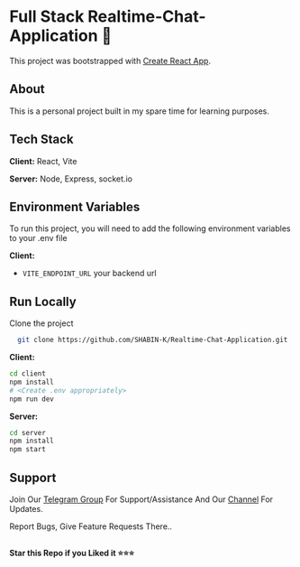 
# Full Stack Realtime-Chat-Application 💖

This project was bootstrapped with [Create React App](https://github.com/facebook/create-react-app).

## About

This is a personal project built in my spare time for learning purposes.

## Tech Stack
  
**Client:** React, Vite

**Server:** Node, Express, socket.io

## Environment Variables

To run this project, you will need to add the following environment variables to your .env file

**Client:**
* `VITE_ENDPOINT_URL` your backend url 

## Run Locally

Clone the project

```bash
  git clone https://github.com/SHABIN-K/Realtime-Chat-Application.git
```
**Client:**
````bash
cd client
npm install
# <Create .env appropriately>
npm run dev
````
**Server:**
````bash
cd server
npm install
npm start
````

## Support   
Join Our [Telegram Group](https://www.telegram.dog/codexbotzsupport) For Support/Assistance And Our [Channel](https://www.telegram.dog/codexbotz) For Updates.   
   
Report Bugs, Give Feature Requests There..   

##

   **Star this Repo if you Liked it ⭐⭐⭐**

